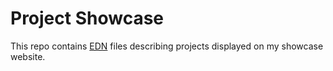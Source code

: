 # Project Showcase

This repo contains [EDN](https://github.com/edn-format/edn) files describing projects displayed on my showcase website.